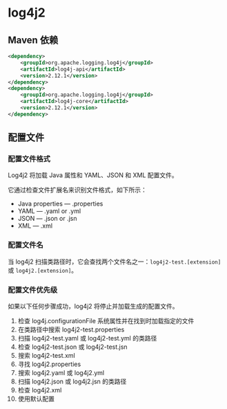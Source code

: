 # log4j2

## Maven 依赖

```xml
<dependency>
    <groupId>org.apache.logging.log4j</groupId>
    <artifactId>log4j-api</artifactId>
    <version>2.12.1</version>
</dependency>
<dependency>
    <groupId>org.apache.logging.log4j</groupId>
    <artifactId>log4j-core</artifactId>
    <version>2.12.1</version>
</dependency>
```

## 配置文件

### 配置文件格式

Log4j2 将加载 Java 属性和 YAML、JSON 和 XML 配置文件。

它通过检查文件扩展名来识别文件格式，如下所示：

- Java properties — .properties
- YAML — .yaml or .yml
- JSON — .json or .jsn
- XML — .xml

### 配置文件名

当 log4j2 扫描类路径时，它会查找两个文件名之一：`log4j2-test.[extension]` 或 `log4j2.[extension]`。

### 配置文件优先级

如果以下任何步骤成功，log4j2 将停止并加载生成的配置文件。

1. 检查 log4j.configurationFile 系统属性并在找到时加载指定的文件 
2. 在类路径中搜索 log4j2-test.properties
3. 扫描 log4j2-test.yaml 或 log4j2-test.yml 的类路径 
4. 检查 log4j2-test.json 或 log4j2-test.jsn 
5. 搜索 log4j2-test.xml 
6. 寻找 log4j2.properties 
7. 搜索 log4j2.yaml 或 log4j2.yml 
8. 扫描 log4j2.json 或 log4j2.jsn 的类路径 
9. 检查 log4j2.xml 
10. 使用默认配置